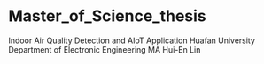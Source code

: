 # Master_of_Science_thesis 
Indoor Air Quality Detection and AIoT Application
Huafan University Department of Electronic Engineering MA Hui-En Lin

